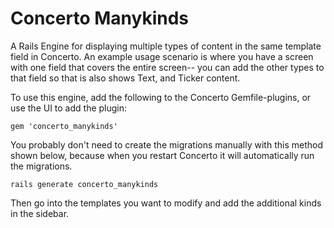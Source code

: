 # Concerto Manykinds

A Rails Engine for displaying multiple types of content in the same template field in Concerto. An example usage scenario is where you have a screen with one field that covers the entire screen-- you can add the other types to that field so that is also shows Text, and Ticker content.

To use this engine, add the following to the Concerto Gemfile-plugins, or use the UI to add the plugin: 
```
gem 'concerto_manykinds'
```

You probably don't need to create the migrations manually with this method shown below, because when you restart Concerto it will automatically run the migrations.
```
rails generate concerto_manykinds
```

Then go into the templates you want to modify and add the additional kinds in the sidebar.
